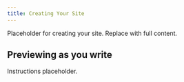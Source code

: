 ```yaml
---
title: Creating Your Site
---
```


Placeholder for creating your site. Replace with full content.

<a id="previewing-as-you-write"></a>
## Previewing as you write

Instructions placeholder.
